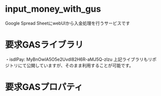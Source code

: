 # input_money_with_gus
Google Spread SheetにwebUIから入金処理を行うサービスです

# 要求GASライブラリ
・isdlPay: MyBnOwlA5O5e2Uvdl82H6R-aMJ5Q-zlzu
上記ライブラリもリポジトリにて公開していますが、そのまま利用することが可能です。

# 要求GASプロパティ


